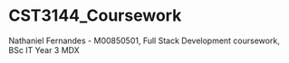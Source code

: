 # CST3144_Coursework
Nathaniel Fernandes - M00850501, Full Stack Development coursework, BSc IT Year 3 MDX
